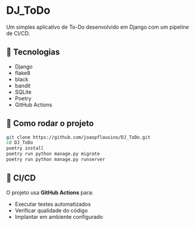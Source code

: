 # DJ_ToDo

Um simples aplicativo de To-Do desenvolvido em Django com um pipeline de CI/CD.

## 🚀 Tecnologias
- Django
- flake8
- black
- bandit
- SQLite
- Poetry
- GitHub Actions

## 🔧 Como rodar o projeto
```bash
git clone https://github.com/joaopflausino/DJ_ToDo.git
cd DJ_ToDo
poetry install
poetry run python manage.py migrate
poetry run python manage.py runserver
```

## 🔄 CI/CD
O projeto usa **GitHub Actions** para:
- Executar testes automatizados
- Verificar qualidade do código
- Implantar em ambiente configurado
